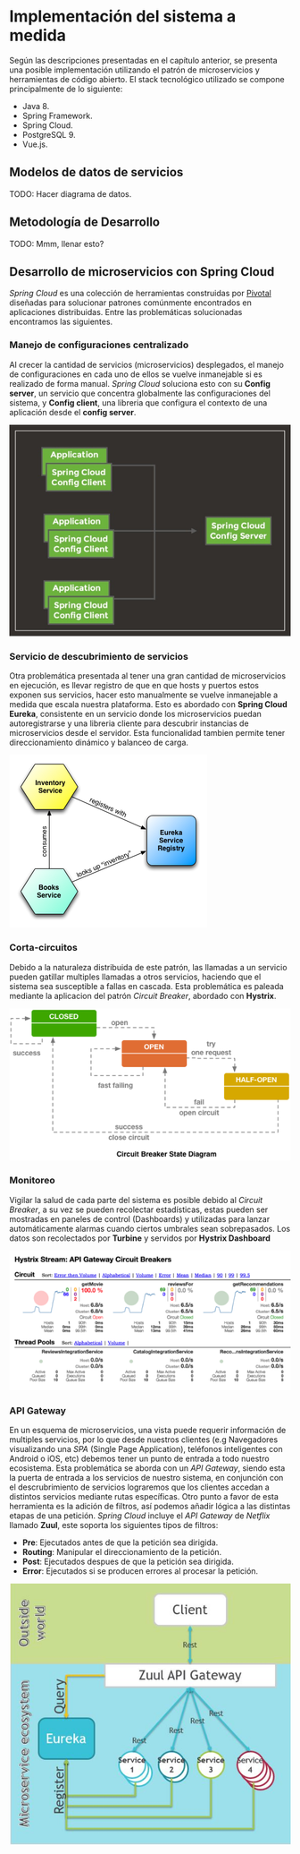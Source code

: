 # Implementación del sistema a medida

Según las descripciones presentadas en el capítulo anterior, se presenta una posible implementación utilizando el patrón de microservicios y herramientas de código abierto.
El stack tecnológico utilizado se compone principalmente de lo siguiente:

* Java 8.
* Spring Framework.
* Spring Cloud.
* PostgreSQL 9.
* Vue.js.

## Modelos de datos de servicios

TODO: Hacer diagrama de datos.

## Metodología de Desarrollo

TODO: Mmm, llenar esto?

## Desarrollo de microservicios con Spring Cloud

_Spring Cloud_ es  una colección de herramientas construidas por [Pivotal](https://pivotal.io) diseñadas para solucionar patrones comúnmente encontrados en aplicaciones distribuidas. Entre las problemáticas solucionadas encontramos las siguientes.

### Manejo de configuraciones centralizado

Al crecer la cantidad de servicios (microservicios) desplegados, el manejo de configuraciones en cada uno de ellos se vuelve inmanejable si es realizado de forma manual. _Spring Cloud_ soluciona esto con su **Config server**, un servicio que concentra globalmente las configuraciones del sistema, y **Config client**, una libreria que configura el contexto de una aplicación desde el **config server**.

![Spring Cloud Config](source/figures/spring-cloud-jug-switzerland-11-638.jpg)

### Servicio de descubrimiento de servicios

Otra problemática presentada al tener una gran cantidad de microservicios en ejecución, es llevar registro de que en que hosts y puertos estos exponen sus servicios, hacer esto manualmente se vuelve inmanejable a medida que escala nuestra plataforma. Esto es abordado con **Spring Cloud Eureka**, consistente en un servicio donde los microservicios puedan autoregistrarse y una libreria cliente para descubrir instancias de microservicios desde el servidor. Esta funcionalidad tambien permite tener direccionamiento dinámico y balanceo de carga.

![Spring Cloud Eureka](source/figures/eureka.png)

### Corta-circuitos

Debido a la naturaleza distribuida de este patrón, las llamadas a un servicio pueden gatillar multiples llamadas a otros servicios, haciendo que el sistema sea susceptible a fallas en cascada. Esta problemática es paleada mediante la aplicacion del patrón _Circuit Breaker_, abordado con **Hystrix**.

![Netflix Hystrix](source/figures/circuit_breaker_state_diagram.gif)

### Monitoreo

Vigilar la salud de cada parte del sistema es posible debido al _Circuit Breaker_, a su vez se pueden recolectar estadísticas, estas pueden ser mostradas en paneles de control (Dashboards) y utilizadas para lanzar automáticamente alarmas cuando ciertos umbrales sean sobrepasados. Los datos son recolectados por **Turbine** y servidos por **Hystrix Dashboard**

![Hystrix Dahsboard](source/figures/hystrix-dashboard-fig6-100586598-large.idge.png)

### API Gateway

En un esquema de microservicios, una vista puede requerir información de multiples servicios, por lo que desde nuestros clientes (e.g Navegadores visualizando una _SPA_ (Single Page Application), teléfonos inteligentes con Android o iOS, etc) debemos tener un punto de entrada a todo nuestro ecosistema. Esta problemática se aborda con un _API Gateway_, siendo esta la puerta de entrada a los servicios de nuestro sistema, en conjunción con el descrubrimiento de servicios lograremos que los clientes accedan a distintos servicios mediante rutas específicas.
Otro punto a favor de esta herramienta es la adición de filtros, así podemos añadir lógica a las distintas etapas de una petición. _Spring Cloud_ incluye el _API Gateway_ de _Netflix_ llamado **Zuul**, este soporta los siguientes tipos de filtros:

* **Pre**: Ejecutados antes de que la petición sea dirigida.
* **Routing**: Manipular el direccionamiento de la petición.
* **Post**: Ejecutados despues de que la petición sea dirigida.
* **Error**: Ejecutados si se producen errores al procesar la petición.

![Spring Cloud Zuul](source/figures/zuul-api-gateway.jpg)
